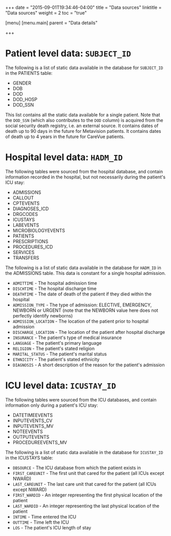 +++
date = "2015-09-01T19:34:46-04:00"
title = "Data sources"
linktitle = "Data sources"
weight = 2
toc = "true"

[menu]
  [menu.main]
    parent = "Data details"

+++

# Patient level data: `SUBJECT_ID`

The following is a list of static data available in the database for `SUBJECT_ID` in the PATIENTS table:

* GENDER
* DOB
* DOD
* DOD_HOSP
* DOD_SSN

This list contains all the static data available for a single patient.
Note that the `DOD_SSN` (which also contributes to the `DOD` column) is acquired from the social security death registry, i.e. an external source. It contains dates of death up to 90 days in the future for Metavision patients. It contains dates of death up to 4 years in the future for CareVue patients.

# Hospital level data: `HADM_ID`

The following tables were sourced from the hospital database, and contain information recorded in the hospital, but not necessarily during the patient's ICU stay:

* ADMISSIONS
* CALLOUT
* CPTEVENTS
* DIAGNOSES_ICD
* DRGCODES
* ICUSTAYS
* LABEVENTS
* MICROBIOLOGYEVENTS
* PATIENTS
* PRESCRIPTIONS
* PROCEDURES_ICD
* SERVICES
* TRANSFERS

The following is a list of static data available in the database for `HADM_ID` in the ADMISSIONS table. This data is constant for a single hospital admission.

* `ADMITTIME` - The hospital admission time
* `DISCHTIME` - The hospital discharge time
* `DEATHTIME` - The date of death of the patient if they died within the hospital
* `ADMISSION_TYPE` - The type of admission: ELECTIVE, EMERGENCY, NEWBORN or URGENT (note that the NEWBORN value here does not perfectly identify newborns)
* `ADMISSION_LOCATION` - The location of the patient prior to hospital admission
* `DISCHARGE_LOCATION` - The location of the patient after hospital discharge
* `INSURANCE` - The patient's type of medical insurance
* `LANGUAGE` - The patient's primary language
* `RELIGION` - The patient's stated religion
* `MARITAL_STATUS` - The patient's marital status
* `ETHNICITY` - The patient's stated ethnicity
* `DIAGNOSIS` - A short description of the reason for the patient's admission

# ICU level data: `ICUSTAY_ID`

The following tables were sourced from the ICU databases, and contain information only during a patient's ICU stay:

* DATETIMEEVENTS
* INPUTEVENTS_CV
* INPUTEVENTS_MV
* NOTEEVENTS
* OUTPUTEVENTS
* PROCEDUREEVENTS_MV

The following is a list of static data available in the database for `ICUSTAY_ID` in the ICUSTAYS table:

* `DBSOURCE` - The ICU database from which the patient exists in
* `FIRST_CAREUNIT` - The first unit that cared for the patient (all ICUs except NWARD)
* `LAST_CAREUNIT` - The last care unit that cared for the patient (all ICUs except NWARD)
* `FIRST_WARDID` - An integer representing the first physical location of the patient
* `LAST_WARDID` - An integer representing the last physical location of the patient
* `INTIME` - Time entered the ICU
* `OUTTIME` - Time left the ICU
* `LOS` - The patient's ICU length of stay

<!--

# Types of data in the database

Data within MIMIC were recorded during routine clinical care and *not* explicitly for the purpose of retrospective data analysis. This is a key point to keep in mind when analyzing the data.

There are two types of data in the database: static data and dynamic data. Static data is recorded once for a given identifier. An example of static data is the `DOB` column in the PATIENTS table. Each patient has only one date of birth, which does not change over time and is not recorded with an associated timestamp. An example of dynamic data is a patient's blood pressure, which is periodically measured during a hospital stay. This distinction between static data and dynamic data is merely a helpful conceptual construct: there is *no* strict technical distinction between date of birth and heart rate. However, static data tends to not have an associated `ITEMID` (as there is no need to repeatedly record values for static data), whereas dynamic data have an `ITEMID` to facilitate efficient storage of repeated measurements.

# Static data

# Manual input of data

Not all data in the ICU is recorded automatically by monitors and synchronized with the database. For example the Glasgow Coma Scale, a measurement of neurological dysfunction, requires interaction and observation with the patient by a member of the clinical staff. These observations must be manually recorded in the database. Typical workflow for data of this type is to record the observation on paper, and later transcribe a batch of data to the database. Again, the data would appear with a `CHARTTIME` corresponding to the hour of the measurement, and data entered contemporaneously would share the same `STORETIME`.

-->

